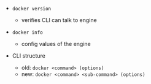 * `docker version`
	* verifies CLI can talk to engine

* `docker info`
	* config values of the engine

* CLI structure
	* old: `docker <command> (options)`
	* new: `docker <command> <sub-command> (options)` 